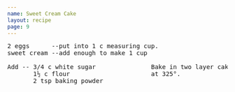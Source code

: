 ```yaml
---
name: Sweet Cream Cake
layout: recipe
page: 9
---
```


<pre>
2 eggs      --put into 1 c measuring cup.
sweet cream --add enough to make 1 cup

Add -- 3/4 c white sugar               Bake in two layer cake pans
       1½ c flour                      at 325°.
       2 tsp baking powder
</pre
